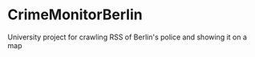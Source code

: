 CrimeMonitorBerlin
==================

University project for crawling RSS of Berlin's police and showing it on a map